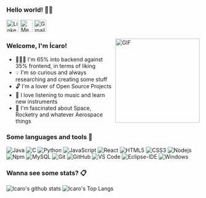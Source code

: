 ### Hello world! 👋🏻

<a href="https://linkedin.com/in/icaro-silva"><img alt="LinkedIn" height="32px" src="https://image.flaticon.com/icons/png/512/174/174857.png"/></a>
<a href="https://medium.com/@icaro_silva"><img alt="Medium" height="32px" src="https://cdn.iconscout.com/icon/free/png-256/medium-47-433328.png"/></a>
<a href="mailto:icarogabrielsilva2019@gmail.com"><img alt="Gmail" height="32px" src="https://www.freepnglogos.com/uploads/logo-gmail-png/logo-gmail-png-gmail-icon-download-png-and-vector-1.png"/></a>

<img align="right" alt="GIF" height="220px" src="https://cdn.dribbble.com/users/1708950/screenshots/4188877/developer_med.gif" />

### Welcome, I'm Ícaro!

+ 👨🏻‍💻 I'm 65% into backend against 35% frontend, in terms of liking
+ 💡 I'm so curious and always researching and creating some stuff
+ 🔓 I'm a lover of Open Source Projects
+ 🎵 I love listening to music and learn new instruments
+ 🚀 I'm fascinated about Space, Rocketry and whatever Aerospace things

### Some languages and tools 🔧

![Java](http://img.shields.io/badge/-Java-5B4638?style=flat-square&logo=java&logoColor=ffffff)
![C](https://img.shields.io/badge/-C++%20&%20C_Sharp-659ad2?style=flat-square&logo=c%2B%2B&logoColor=ffffff)
![Python](http://img.shields.io/badge/-Python-3776AB?style=flat-square&logo=python&logoColor=ffffff)
![JavaScript](https://img.shields.io/badge/-JavaScript-%23F7DF1C?style=flat-square&logo=javascript&logoColor=000000&labelColor=%23F7DF1C&color=%23FFCE5A)
![React](https://img.shields.io/badge/-React-61DAFB?style=flat-square&logo=react&logoColor=ffffff)
![HTML5](https://img.shields.io/badge/-HTML5-%23E44D27?style=flat-square&logo=html5&logoColor=ffffff)
![CSS3](https://img.shields.io/badge/-CSS3-%231572B6?style=flat-square&logo=css3)
![Nodejs](https://img.shields.io/badge/-Nodejs-339933?style=flat-square&logo=Node.js&logoColor=ffffff)
![Npm](https://img.shields.io/badge/-npm-CB3837?style=flat-square&logo=npm)
![MySQL](https://img.shields.io/badge/-MySQL-blueviolet?style=flat-square&logo=mysql&logoColor=ffffff)
![Git](https://img.shields.io/badge/-Git-%23F05032?style=flat-square&logo=git&logoColor=%23ffffff)
![GitHub](https://img.shields.io/badge/-GitHub-181717?style=flat-square&logo=github)
![VS Code](http://img.shields.io/badge/-VS%20Code-007ACC?style=flat-square&logo=visual-studio-code&logoColor=ffffff)
![Eclipse-IDE](http://img.shields.io/badge/-Eclipse-2C2255?style=flat-square&logo=eclipse&logoColor=ffffff)
![Windows](http://img.shields.io/badge/-Windows-0078D6?style=flat-square&logo=windows&logoColor=ffffff)

### Wanna see some stats? 📋

![Icaro's github stats](https://github-readme-stats.vercel.app/api?username=Icaro-G-Silva&show_icons=true&include_all_commits=true&count_private=true&theme=dracula)
![Icaro's Top Langs](https://github-readme-stats.vercel.app/api/top-langs/?username=Icaro-G-Silva&layout=compact&theme=dracula)

